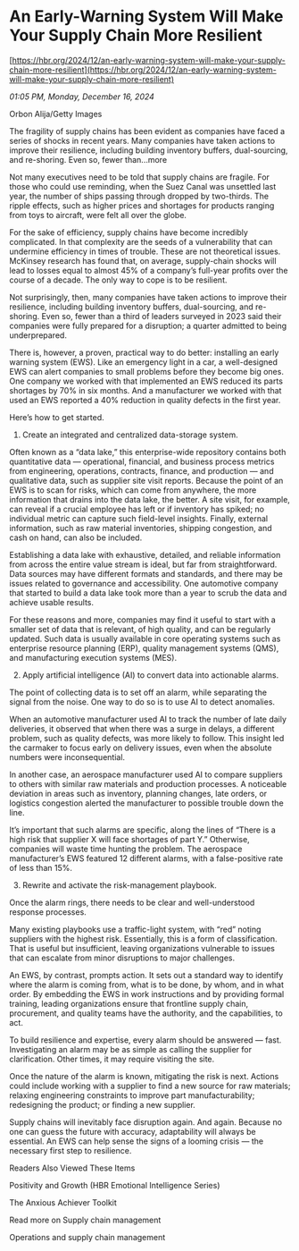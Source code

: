 # An Early-Warning System Will Make Your Supply Chain More Resilient

[https://hbr.org/2024/12/an-early-warning-system-will-make-your-supply-chain-more-resilient](https://hbr.org/2024/12/an-early-warning-system-will-make-your-supply-chain-more-resilient)

*01:05 PM, Monday, December 16, 2024*

Orbon Alija/Getty Images

The fragility of supply chains has been evident as companies have faced a series of shocks in recent years. Many companies have taken actions to improve their resilience, including building inventory buffers, dual-sourcing, and re-shoring. Even so, fewer than...more

Not many executives need to be told that supply chains are fragile. For those who could use reminding, when the Suez Canal was unsettled last year, the number of ships passing through dropped by two-thirds. The ripple effects, such as higher prices and shortages for products ranging from toys to aircraft, were felt all over the globe.

For the sake of efficiency, supply chains have become incredibly complicated. In that complexity are the seeds of a vulnerability that can undermine efficiency in times of trouble. These are not theoretical issues. McKinsey research has found that, on average, supply-chain shocks will lead to losses equal to almost 45% of a company’s full-year profits over the course of a decade. The only way to cope is to be resilient.

Not surprisingly, then, many companies have taken actions to improve their resilience, including building inventory buffers, dual-sourcing, and re-shoring. Even so, fewer than a third of leaders surveyed in 2023 said their companies were fully prepared for a disruption; a quarter admitted to being underprepared.

There is, however, a proven, practical way to do better: installing an early warning system (EWS). Like an emergency light in a car, a well-designed EWS can alert companies to small problems before they become big ones. One company we worked with that implemented an EWS reduced its parts shortages by 70% in six months. And a manufacturer we worked with that used an EWS reported a 40% reduction in quality defects in the first year.

Here’s how to get started.

1. Create an integrated and centralized data-storage system.

Often known as a “data lake,” this enterprise-wide repository contains both quantitative data — operational, financial, and business process metrics from engineering, operations, contracts, finance, and production — and qualitative data, such as supplier site visit reports. Because the point of an EWS is to scan for risks, which can come from anywhere, the more information that drains into the data lake, the better. A site visit, for example, can reveal if a crucial employee has left or if inventory has spiked; no individual metric can capture such field-level insights. Finally, external information, such as raw material inventories, shipping congestion, and cash on hand, can also be included.

Establishing a data lake with exhaustive, detailed, and reliable information from across the entire value stream is ideal, but far from straightforward. Data sources may have different formats and standards, and there may be issues related to governance and accessibility. One automotive company that started to build a data lake took more than a year to scrub the data and achieve usable results.

For these reasons and more, companies may find it useful to start with a smaller set of data that is relevant, of high quality, and can be regularly updated. Such data is usually available in core operating systems such as enterprise resource planning (ERP), quality management systems (QMS), and manufacturing execution systems (MES).

2. Apply artificial intelligence (AI) to convert data into actionable alarms.

The point of collecting data is to set off an alarm, while separating the signal from the noise. One way to do so is to use AI to detect anomalies.

When an automotive manufacturer used AI to track the number of late daily deliveries, it observed that when there was a surge in delays, a different problem, such as quality defects, was more likely to follow. This insight led the carmaker to focus early on delivery issues, even when the absolute numbers were inconsequential.

In another case, an aerospace manufacturer used AI to compare suppliers to others with similar raw materials and production processes. A noticeable deviation in areas such as inventory, planning changes, late orders, or logistics congestion alerted the manufacturer to possible trouble down the line.

It’s important that such alarms are specific, along the lines of “There is a high risk that supplier X will face shortages of part Y.” Otherwise, companies will waste time hunting the problem. The aerospace manufacturer’s EWS featured 12 different alarms, with a false-positive rate of less than 15%.

3. Rewrite and activate the risk-management playbook.

Once the alarm rings, there needs to be clear and well-understood response processes.

Many existing playbooks use a traffic-light system, with “red” noting suppliers with the highest risk. Essentially, this is a form of classification. That is useful but insufficient, leaving organizations vulnerable to issues that can escalate from minor disruptions to major challenges.

An EWS, by contrast, prompts action. It sets out a standard way to identify where the alarm is coming from, what is to be done, by whom, and in what order. By embedding the EWS in work instructions and by providing formal training, leading organizations ensure that frontline supply chain, procurement, and quality teams have the authority, and the capabilities, to act.

To build resilience and expertise, every alarm should be answered — fast. Investigating an alarm may be as simple as calling the supplier for clarification. Other times, it may require visiting the site.

Once the nature of the alarm is known, mitigating the risk is next. Actions could include working with a supplier to find a new source for raw materials; relaxing engineering constraints to improve part manufacturability; redesigning the product; or finding a new supplier.

Supply chains will inevitably face disruption again. And again. Because no one can guess the future with accuracy, adaptability will always be essential. An EWS can help sense the signs of a looming crisis — the necessary first step to resilience.

Readers Also Viewed These Items

Positivity and Growth (HBR Emotional Intelligence Series)

The Anxious Achiever Toolkit

Read more on Supply chain management

Operations and supply chain management

